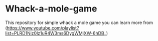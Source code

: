 # Whack-a-mole-game
This repository for simple whack a mole game you can learn more from (https://www.youtube.com/playlist?list=PLRD1Niz0lz1uR4W3ms6DygWMjXW-6hDB_)

